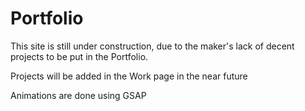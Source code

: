# Portfolio

This site is still under construction, due to the maker's lack of decent projects to be put in the Portfolio.

Projects will be added in the Work page in the near future 

Animations are done using GSAP
